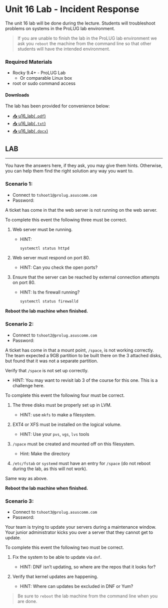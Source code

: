 # Unit 16 Lab - Incident Response

The unit 16 lab will be done during the lecture. Students will troubleshoot problems
on systems in the ProLUG lab environment.

> If you are unable to finish the lab in the ProLUG lab environment we ask you `reboot`
> the machine from the command line so that other students will have the intended environment.

### Required Materials

- Rocky 9.4+ - ProLUG Lab
  - Or comparable Linux box
- root or sudo command access

#### Downloads

The lab has been provided for convenience below:

- <a href="./assets/downloads/u16/u16_lab.pdf" target="_blank" download>📥 u16_lab(`.pdf`)</a>
- <a href="./assets/downloads/u16/u16_lab.txt" target="_blank" download>📥 u16_lab(`.txt`)</a>
- <a href="./assets/downloads/u16/u16_lab.docx" target="_blank" download>📥 u16_lab(`.docx`)</a>

## LAB

---

You have the answers here, if they ask, you may give them hints. Otherwise, you can help them find the
right solution any way you want to.

### Scenario 1:

- Connect to `tshoot1@prolug.asuscomm.com`
- Password:

A ticket has come in that the web server is not running on the web server.

To complete this event the following three must be correct.

1. Web server must be running.

   - HINT:
     ```bash
     systemctl status httpd
     ```

<!-- - Answer: -->
<!--   ```bash -->
<!--   systemctl enable --now httpd # or some variation of that must have been run -->
<!--   ``` -->

2. Web server must respond on port 80.

   - HINT: Can you check the open ports?

<!-- - Answer: -->
<!--   ```bash -->
<!--   ss -ntulp  # Will show port 80 -->
<!--   ``` -->
<!-- The server is currently set on `8087` and needs to be fixed in `/etc/httpd/conf/http.conf`. -->
<!-- The "Listen 8087" line must be changed to "Listen 80" and the service restarted `systemctl restart httpd`. -->

3. Ensure that the server can be reached by external connection attempts on port 80.

   - HINT: Is the firewall running?
     ```bash
     systemctl status firewalld
     ```

<!-- - Answer: Easiest is to turn off the firewall. -->
<!--   ```bash -->
<!--   systemctl stop firewalld. -->
<!--   ``` -->
<!--   - If they want to open the port, they can do that too. -->

<div class="warning">
<b>Reboot the lab machine when finished.</b>
</div>

### Scenario 2:

- Connect to `tshoot2@prolug.asuscomm.com`
- Password:

A ticket has come in that a mount point, `/space`, is not working correctly. The team expected a
9GB partition to be built there on the 3 attached disks, but found that it was not a separate
partition.

Verify that `/space` is not set up correctly.

- HINT: You may want to revisit lab 3 of the course for this one. This is a challenge here.

To complete this event the following four must be correct.

1. The three disks must be properly set up in LVM.

   - HINT: use `mkfs` to make a filesystem.

<!-- - Answer: -->
<!--   - First identify all disks: `fdisk -l | grep -i xvd`. Then `pvcreate /dev/xvd<whatever>`. -->
<!--   - Then `vgcreate space /dev/xvd<disk1> /dev/xvd<disk2> /dev/xvd<disk3>`. -->
<!--   - Then `lvcreate -n space -l +100%FREE space_vg` -->

2. EXT4 or XFS must be installed on the logical volume.

   - HINT: Use your `pvs`, `vgs`, `lvs` tools

<!-- - Answer: -->
<!--   ```bash -->
<!--   mkfs.ext4 /dev/mapper/<name of logical volume> -->
<!--   ``` -->

3. `/space` must be created and mounted off on this filesystem.

   - Hint: Make the directory

<!-- - Answer: -->
<!--   ```bash -->
<!--   mkdir /space -->
<!--   vi /etc/fstab -->
<!--   ``` -->
<!--   Add an entry like this: -->
<!--   ```plaintxt -->
<!--   /dev/mapper/<name of logical volume> /space <NFS or XFS> defaults 1 2 -->
<!--   ``` -->

4. `/etc/fstab` or `systemd` must have an entry for `/space` (do not reboot during
   the lab, as this will not work).

Same way as above.

<div class="warning">
<b>Reboot the lab machine when finished.</b>
</div>

### Scenario 3:

- Connect to `tshoot3@prolug.asuscomm.com`
- Password:

Your team is trying to update your servers during a maintenance window. Your junior
administrator kicks you over a server that they cannot get to update.

To complete this event the following two must be correct.

1. Fix the system to be able to update via `dnf`.

   - HINT: DNF isn’t updating, so where are the repos that it looks for?

<!-- - Answer: -->
<!--   ```bash -->
<!--   vi /etc/yum.repos.d/rocky.repo -->
<!--   ``` -->
<!--   Look for `enabled=0`. This needs to be changed back to `1`. -->
<!--     * If you need a reference, the original is over in `/etc/yum.repos.d/rocky.repo.orig`. -->
<!--       The EPEL repo is busted the same way, as it needs to be enabled. -->

2. Verify that kernel updates are happening.

   - HINT: Where can updates be excluded in DNF or Yum?

<!-- - Answer: You need to comment out the line in `/etc/yum.conf` about `"exclude=kernel*"` because -->
<!--   this is stopping any kernel updates from happening. -->

> Be sure to `reboot` the lab machine from the command line when you are done.
